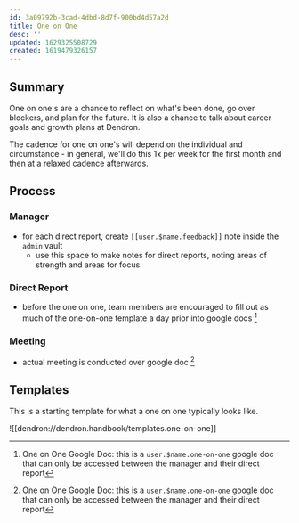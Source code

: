 ```yaml
---
id: 3a09792b-3cad-4dbd-8d7f-900bd4d57a2d
title: One on One
desc: ''
updated: 1629325508729
created: 1619479326157
---
```


## Summary 

One on one's are a chance to reflect on what's been done, go over blockers, and plan for the future. It is also a chance to talk about career goals and growth plans at Dendron.

The cadence for one on one's will depend on the individual and circumstance - in general, we'll do this 1x per week for the first month and then at a relaxed cadence afterwards. 

## Process

### Manager 
- for each direct report, create `[[user.$name.feedback]]` note inside the `admin` vault 
  - use this space to make notes for direct reports, noting areas of strength and areas for focus

### Direct Report
- before the one on one, team members are encouraged to fill out as much of the one-on-one template a day prior into google docs [^1]

### Meeting
- actual meeting is conducted over google doc [^1]

## Templates

This is a starting template for what a one on one typically looks like. 

![[dendron://dendron.handbook/templates.one-on-one]]


[^1]: One on One Google Doc: this is a `user.$name.one-on-one` google doc that can only be accessed between the manager and their direct report